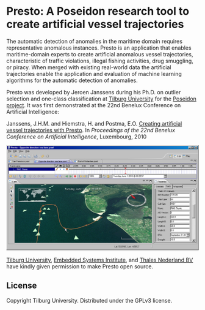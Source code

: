 Presto: A Poseidon research tool to create artificial vessel trajectories
=========================================================================

The automatic detection of anomalies in the maritime domain requires representative anomalous instances. Presto is an application that enables maritime-domain experts to create artificial anomalous vessel trajectories, characteristic of traffic violations, illegal fishing activities, drug smuggling, or piracy. When merged with existing real-world data the artificial trajectories enable the application and evaluation of machine learning algorithms for the automatic detection of anomalies.

Presto was developed by Jeroen Janssens during his Ph.D. on outlier selection and one-class classification at [Tilburg University](http://www.tilburguniversity.edu/) for the [Poseidon project](http://www.esi.nl/poseidon/). It was first demonstrated at the 22nd Benelux Conference on Artificial Intelligence:

Janssens, J.H.M. and Hiemstra, H. and Postma, E.O. [Creating artificial vessel trajectories with Presto](http://www.jeroenjanssens.com/publications/janssens2010cav.pdf).
In *Proceedings of the 22nd Benelux Conference on Artificial Intelligence*, Luxembourg, 2010 

![Screenshot of Presto](/presto-screenshot.png)

[Tilburg University](http://www.tilburguniversity.edu/), [Embedded Systems Institute](http://www.esi.nl/), and [Thales Nederland BV](http://www.thalesgroup.com/NLHome/) have kindly given permission to make Presto open source.

License
-------

Copyright Tilburg University. Distributed under the GPLv3 license.

